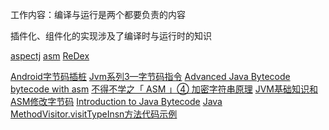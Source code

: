 工作内容：编译与运行是两个都要负责的内容

插件化、组件化的实现涉及了编译时与运行时的知识

[aspectj](https://www.eclipse.org/aspectj/)
[asm](https://asm.ow2.io/index.html)
[ReDex](https://github.com/facebook/redex)


[Android字节码插桩](https://www.daimajiaoliu.com/daima/4795c92d31003fc)
[Jvm系列3—字节码指令](http://gityuan.com/2015/10/24/jvm-bytecode-grammar/)
[Advanced Java Bytecode ](https://www.jrebel.com/blog/java-bytecode-tutorial)
[bytecode with asm](https://courses.cs.ut.ee/MTAT.05.085/2016_spring/uploads/Main/Generating_bytecode.pdf)
[不得不学之「 ASM 」④ 加密字符串原理](https://www.yuque.com/mr.s/hs39hv/yrzlp5?language=zh-cn)
[JVM基础知识和ASM修改字节码](https://blog.csdn.net/sweatOtt/article/details/88114002)
[Introduction to Java Bytecode](https://dzone.com/articles/introduction-to-java-bytecode)
[Java MethodVisitor.visitTypeInsn方法代码示例](https://vimsky.com/examples/detail/java-method-org.objectweb.asm.MethodVisitor.visitTypeInsn.html)